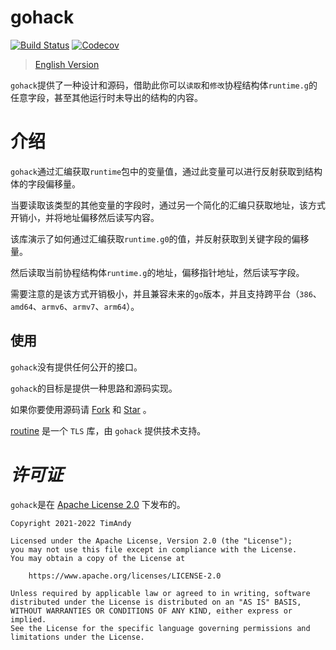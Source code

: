 # gohack

[![Build Status](https://github.com/timandy/gohack/actions/workflows/build.yml/badge.svg)](https://github.com/timandy/gohack/actions)
[![Codecov](https://codecov.io/gh/timandy/gohack/branch/main/graph/badge.svg)](https://codecov.io/gh/timandy/gohack)

> [English Version](README.md)

`gohack`提供了一种设计和源码，借助此你可以`读取`和`修改`协程结构体`runtime.g`的任意字段，甚至其他运行时未导出的结构的内容。

# 介绍

`gohack`通过汇编获取`runtime`包中的变量值，通过此变量可以进行反射获取到结构体的字段偏移量。

当要读取该类型的其他变量的字段时，通过另一个简化的汇编只获取地址，该方式开销小，并将地址偏移然后读写内容。

该库演示了如何通过汇编获取`runtime.g0`的值，并反射获取到关键字段的偏移量。

然后读取当前协程结构体`runtime.g`的地址，偏移指针地址，然后读写字段。

需要注意的是该方式开销极小，并且兼容未来的`go`版本，并且支持跨平台（`386`、`amd64`、`armv6`、`armv7`、`arm64`）。

## 使用

`gohack`没有提供任何公开的接口。

`gohack`的目标是提供一种思路和源码实现。

如果你要使用源码请 [Fork](https://github.com/timandy/gohack/fork) 和 [Star](https://github.com/timandy/gohack) 。

[routine](https://github.com/timandy/gohack/fork) 是一个 `TLS` 库，由 `gohack` 提供技术支持。

# *许可证*

`gohack`是在 [Apache License 2.0](LICENSE) 下发布的。

```
Copyright 2021-2022 TimAndy

Licensed under the Apache License, Version 2.0 (the "License");
you may not use this file except in compliance with the License.
You may obtain a copy of the License at

    https://www.apache.org/licenses/LICENSE-2.0

Unless required by applicable law or agreed to in writing, software
distributed under the License is distributed on an "AS IS" BASIS,
WITHOUT WARRANTIES OR CONDITIONS OF ANY KIND, either express or implied.
See the License for the specific language governing permissions and
limitations under the License.
```
